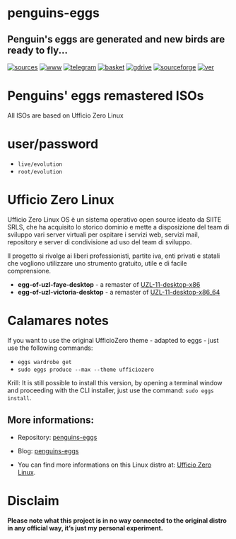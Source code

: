 penguins-eggs
=============

## Penguin&#39;s eggs are generated and new birds are ready to fly...
[![sources](https://img.shields.io/badge/github-sources-cyan)](https://github.com/pieroproietti/penguins-eggs)
[![www](https://img.shields.io/badge/www-blog-cyan)](https://penguins-eggs.net)
[![telegram](https://img.shields.io/badge/telegram-group-cyan)](https://t.me/penguins_eggs)
[![basket](https://img.shields.io/badge/basket-naked-blue)](https://penguins-eggs/basket/)
[![gdrive](https://img.shields.io/badge/gdrive-all-blue)](https://drive.google.com/drive/folders/19fwjvsZiW0Dspu2Iq-fQN0J-PDbKBlYY)
[![sourceforge](https://img.shields.io/badge/sourceforge-all-blue)](https://sourceforge.net/projects/penguins-eggs/files/)
[![ver](https://img.shields.io/npm/v/penguins-eggs.svg)](https://npmjs.org/package/penguins-eggs)

# Penguins' eggs remastered ISOs

All ISOs are based on Ufficio Zero Linux

# user/password
* ```live/evolution```
* ```root/evolution```

# Ufficio Zero Linux
Ufficio Zero Linux OS è un sistema operativo open source ideato da SIITE SRLS, che ha acquisito lo storico dominio e mette a disposizione del team di sviluppo vari server virtuali per ospitare i servizi web, servizi mail, repository e server di condivisione ad uso del team di sviluppo.

Il progetto si rivolge ai liberi professionisti, partite iva, enti privati e statali che vogliono utilizzare uno strumento gratuito, utile e di facile comprensione.


* **egg-of-uzl-faye-desktop** - a remaster of [UZL-11-desktop-x86](https://sourceforge.net/projects/ufficiozero/files/11-desktop/x86/iso/UZL-11-desktop-x86.iso)
* **egg-of-uzl-victoria-desktop** - a remaster of [UZL-11-desktop-x86_64](https://sourceforge.net/projects/ufficiozero/files/11-desktop/x86_64/iso/UZL-11-desktop-x86_64.iso)


# Calamares notes
If you want to use the original UfficioZero theme - adapted to eggs - just use the following commands:

* `eggs wardrobe get`
* `sudo eggs produce --max --theme ufficiozero`

Krill: It is still possible to install this version, by opening a terminal window and proceeding with the CLI installer, just use the command: `sudo eggs install`.

## More informations:

* Repository: [penguins-eggs](https://github.com/pieroproietti/penguins-eggs)
* Blog: [penguins-eggs](https://penguins-eggs.net)

* You can find more informations on this Linux distro at: [Ufficio Zero Linux](https://www.ufficiozero.org/).

# Disclaim
__Please note what this project is in no way connected to the original distro in any official way, it’s just my personal experiment.__

